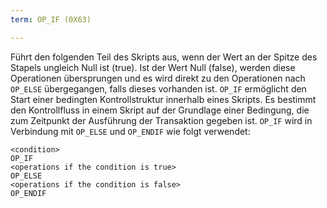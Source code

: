 ```yaml
---
term: OP_IF (0X63)

---
```

Führt den folgenden Teil des Skripts aus, wenn der Wert an der Spitze des Stapels ungleich Null ist (true). Ist der Wert Null (false), werden diese Operationen übersprungen und es wird direkt zu den Operationen nach `OP_ELSE` übergegangen, falls dieses vorhanden ist. `OP_IF` ermöglicht den Start einer bedingten Kontrollstruktur innerhalb eines Skripts. Es bestimmt den Kontrollfluss in einem Skript auf der Grundlage einer Bedingung, die zum Zeitpunkt der Ausführung der Transaktion gegeben ist. `OP_IF` wird in Verbindung mit `OP_ELSE` und `OP_ENDIF` wie folgt verwendet:

```text
<condition>
OP_IF
<operations if the condition is true>
OP_ELSE
<operations if the condition is false>
OP_ENDIF
```